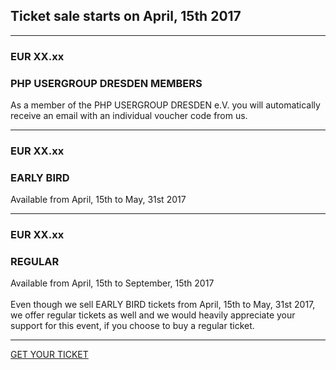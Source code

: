 
<h2 class="text-center">Ticket sale starts on April, 15th 2017</h2>

<hr class="blockspace">

<div class="tickets">
	<div class="row">
		<div class="col-xs-12 col-sm-4 col-md-3">
			<h3>EUR XX.xx</h3>
		</div>
		<div class="col-xs-12 col-sm-8 col-md-9">
			<h3>PHP USERGROUP DRESDEN MEMBERS</h3>
			<p class="text-muted">
				As a member of the PHP USERGROUP DRESDEN e.V. you will automatically receive an email with an individual voucher code from us. 
			</p>
		</div>
	</div>
	<hr class="blockspace">
	<div class="row">
		<div class="col-xs-12 col-sm-4 col-md-3">
			<h3>EUR XX.xx</h3>	
		</div>
		<div class="col-xs-12 col-sm-8 col-md-9">
			<h3>EARLY BIRD</h3>
			<span class="text-muted">Available from April, 15th to May, 31st 2017</span>
		</div>
	</div>
	<hr class="blockspace">
	<div class="row">
		<div class="col-xs-12 col-sm-4 col-md-3">
			<h3>EUR XX.xx</h3>	
		</div>
		<div class="col-xs-12 col-sm-8 col-md-9">
			<h3>REGULAR</h3>
			<span class="text-muted">Available from April, 15th to September, 15th 2017</span>
			<br>
			<br>
			<span class="text-muted">
				Even though we sell EARLY BIRD tickets from April, 15th to May, 31st 2017, 
				we offer regular tickets as well and we would heavily appreciate your support for this event, if you choose to buy a regular ticket.
			</span>
		</div>
	</div>
</div>

<hr class="blockspace">

<div class="text-center">
	<a href="#" title="GET YOUR TICKET" class="blockspace btn btn-block btn-success btn-lg text-uppercase">
		<i class="fa fa-ticket"></i> GET YOUR TICKET <i class="fa fa-ticket"></i>
	</a>
</div>
